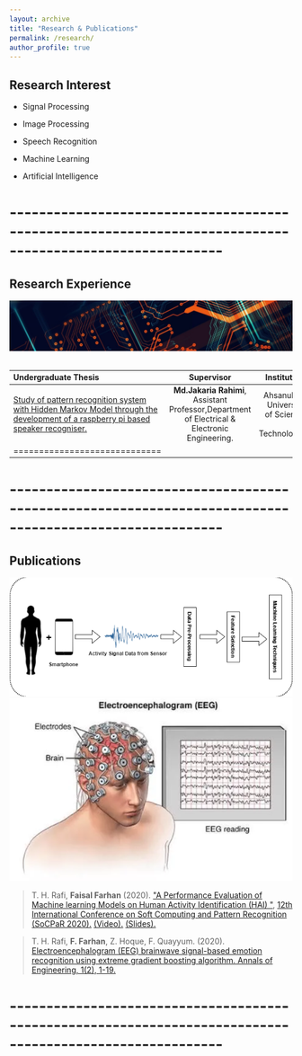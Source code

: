 ```yaml
---
layout: archive
title: "Research & Publications"
permalink: /research/
author_profile: true
---
```



Research Interest
------

* Signal Processing

* Image Processing

* Speech Recognition

* Machine Learning

* Artificial Intelligence


# ---------------------------------------------------------------------------------------------------------

Research Experience
----

<center>
<img src="/images/research.jpg" alt="research">

</center>

<br>


| **Undergraduate Thesis** |  **Supervisor**  | **Institution** |
|:--------|:-------:|--------:|
|  [Study of pattern recognition system with Hidden Markov Model through the development of a raspberry pi based speaker recogniser.](https://www.researchgate.net/publication/348150123_Study_of_Pattern_recognition_system_with_Hidden_Markov_Model_through_the_development_of_a_raspberry_pi_based_speaker_recogniser)   | **Md.Jakaria Rahimi**, Assistant Professor,Department of Electrical & Electronic Engineering.   | Ahsanullah University of Science & Technology.  |
|=============================|




# ---------------------------------------------------------------------------------------------------------

Publications
------


<center>
<img src="/images/conf.png" alt="conf">
<img src="/images/journal.png" alt="Journal">
</center>

> T. H. Rafi, **Faisal Farhan** (2020). ["A Performance Evaluation of Machine learning Models on Human Activity Identification (HAI) "](https://link.springer.com/chapter/10.1007%2F978-3-030-73689-7_25), [12th International Conference on Soft Computing and Pattern Recognition (SoCPaR 2020).](http://www.google.com/url?q=http%3A%2F%2Fwww.mirlabs.org%2Fsocpar20%2F&sa=D&sntz=1&usg=AFQjCNEp-drr89QXMrT5x1oE5BIpqFWFsA) [(Video).](https://www.youtube.com/watch?v=kzE6RHMSn6Y&t=102s) [(Slides).](https://drive.google.com/file/d/1r0mWwCN4szBYXUOOIbRPoyX1uUaBbBT6/view)          
  

> T. H. Rafi, **F. Farhan**, Z. Hoque, F. Quayyum. (2020). [Electroencephalogram (EEG) brainwave signal-based emotion recognition using extreme gradient boosting algorithm. Annals of Engineering, 1(2), 1-19. ](http://www.google.com/url?q=http%3A%2F%2Fimperialopen.com%2Findex.php%2FAOE%2Farticle%2Fview%2F44&sa=D&sntz=1&usg=AFQjCNG5a-_xxGQGGqC7vOfHhqCaO-Hfsw)

# ---------------------------------------------------------------------------------------------------------